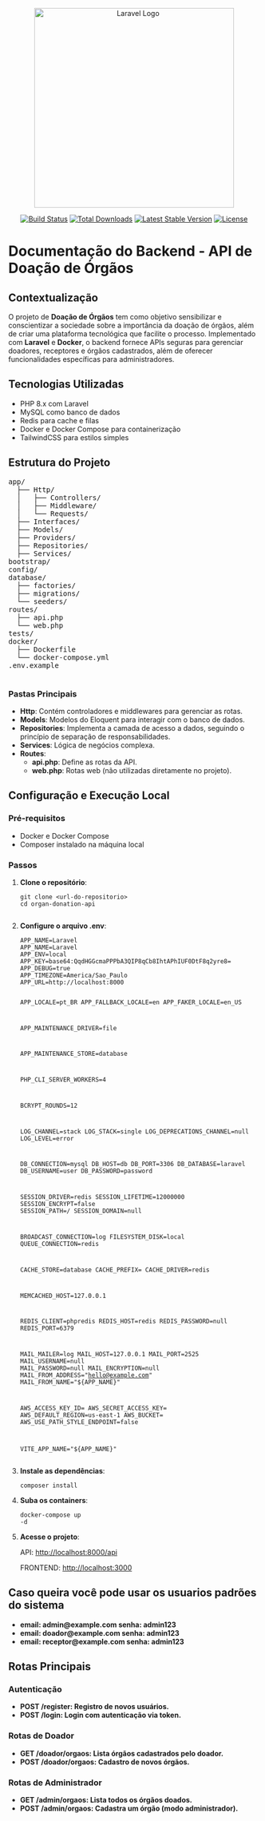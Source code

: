 <p align="center"><a href="https://laravel.com" target="_blank"><img src="https://raw.githubusercontent.com/laravel/art/master/logo-lockup/5%20SVG/2%20CMYK/1%20Full%20Color/laravel-logolockup-cmyk-red.svg" width="400" alt="Laravel Logo"></a></p>

<p align="center">
<a href="https://github.com/laravel/framework/actions"><img src="https://github.com/laravel/framework/workflows/tests/badge.svg" alt="Build Status"></a>
<a href="https://packagist.org/packages/laravel/framework"><img src="https://img.shields.io/packagist/dt/laravel/framework" alt="Total Downloads"></a>
<a href="https://packagist.org/packages/laravel/framework"><img src="https://img.shields.io/packagist/v/laravel/framework" alt="Latest Stable Version"></a>
<a href="https://packagist.org/packages/laravel/framework"><img src="https://img.shields.io/packagist/l/laravel/framework" alt="License"></a>
</p>

<!DOCTYPE html>
<html lang="en">
<head>
  <meta charset="UTF-8">
  <meta name="viewport" content="width=device-width, initial-scale=1.0">
</head>
<body>
  <h1>Documentação do Backend - API de Doação de Órgãos</h1>
  
  <h2>Contextualização</h2>
  <p>
    O projeto de <strong>Doação de Órgãos</strong> tem como objetivo sensibilizar e conscientizar a sociedade
    sobre a importância da doação de órgãos, além de criar uma plataforma tecnológica que facilite o processo.
    Implementado com <strong>Laravel</strong> e <strong>Docker</strong>, o backend fornece APIs seguras para gerenciar doadores, 
    receptores e órgãos cadastrados, além de oferecer funcionalidades específicas para administradores.
  </p>
  
  <h2>Tecnologias Utilizadas</h2>
  <ul>
    <li>PHP 8.x com Laravel</li>
    <li>MySQL como banco de dados</li>
    <li>Redis para cache e filas</li>
    <li>Docker e Docker Compose para containerização</li>
    <li>TailwindCSS para estilos simples</li>
  </ul>
  
  <h2>Estrutura do Projeto</h2>
  <pre>
app/
  ├── Http/
  │   ├── Controllers/
  │   ├── Middleware/
  │   └── Requests/
  ├── Interfaces/
  ├── Models/
  ├── Providers/
  ├── Repositories/
  ├── Services/
bootstrap/
config/
database/
  ├── factories/
  ├── migrations/
  └── seeders/
routes/
  ├── api.php
  └── web.php
tests/
docker/
  ├── Dockerfile
  └── docker-compose.yml
.env.example
  </pre>

  <h3>Pastas Principais</h3>
  <ul>
    <li><strong>Http</strong>: Contém controladores e middlewares para gerenciar as rotas.</li>
    <li><strong>Models</strong>: Modelos do Eloquent para interagir com o banco de dados.</li>
    <li><strong>Repositories</strong>: Implementa a camada de acesso a dados, seguindo o princípio de separação de responsabilidades.</li>
    <li><strong>Services</strong>: Lógica de negócios complexa.</li>
    <li><strong>Routes</strong>:
      <ul>
        <li><strong>api.php</strong>: Define as rotas da API.</li>
        <li><strong>web.php</strong>: Rotas web (não utilizadas diretamente no projeto).</li>
      </ul>
    </li>
  </ul>
  
  <h2>Configuração e Execução Local</h2>
  <h3>Pré-requisitos</h3>
  <ul>
    <li>Docker e Docker Compose</li>
    <li>Composer instalado na máquina local</li>
  </ul>
  
  <h3>Passos</h3>
  <ol>
    <li><strong>Clone o repositório</strong>:
      <pre><code>git clone &lt;url-do-repositorio&gt;
cd organ-donation-api
      </code></pre>
    </li>
    <li><strong>Configure o arquivo .env</strong>:
      <pre><code>APP_NAME=Laravel
APP_NAME=Laravel
APP_ENV=local
APP_KEY=base64:QqdHGGcmaPPPbA3QIP8qCb8IhtAPhIUF0DtF8q2yre8=
APP_DEBUG=true
APP_TIMEZONE=America/Sao_Paulo
APP_URL=http://localhost:8000

APP_LOCALE=pt_BR
APP_FALLBACK_LOCALE=en
APP_FAKER_LOCALE=en_US

APP_MAINTENANCE_DRIVER=file

APP_MAINTENANCE_STORE=database


PHP_CLI_SERVER_WORKERS=4

BCRYPT_ROUNDS=12

LOG_CHANNEL=stack
LOG_STACK=single
LOG_DEPRECATIONS_CHANNEL=null
LOG_LEVEL=error

DB_CONNECTION=mysql
DB_HOST=db
DB_PORT=3306
DB_DATABASE=laravel
DB_USERNAME=user
DB_PASSWORD=password

SESSION_DRIVER=redis
SESSION_LIFETIME=12000000
SESSION_ENCRYPT=false
SESSION_PATH=/
SESSION_DOMAIN=null

BROADCAST_CONNECTION=log
FILESYSTEM_DISK=local
QUEUE_CONNECTION=redis

CACHE_STORE=database
CACHE_PREFIX=
CACHE_DRIVER=redis

MEMCACHED_HOST=127.0.0.1

REDIS_CLIENT=phpredis
REDIS_HOST=redis
REDIS_PASSWORD=null
REDIS_PORT=6379

MAIL_MAILER=log
MAIL_HOST=127.0.0.1
MAIL_PORT=2525
MAIL_USERNAME=null
MAIL_PASSWORD=null
MAIL_ENCRYPTION=null
MAIL_FROM_ADDRESS="hello@example.com"
MAIL_FROM_NAME="${APP_NAME}"

AWS_ACCESS_KEY_ID=
AWS_SECRET_ACCESS_KEY=
AWS_DEFAULT_REGION=us-east-1
AWS_BUCKET=
AWS_USE_PATH_STYLE_ENDPOINT=false

VITE_APP_NAME="${APP_NAME}"
</code></pre>
    </li>
    <li><strong>Instale as dependências</strong>:
      <pre><code>composer install</code></pre>
    </li>
    <li><strong>Suba os containers</strong>:
      <pre><code>docker-compose up -d</code></pre>
    </li>
    <li><strong>Acesse o projeto</strong>:
      <p>API: <a href="http://localhost:8000/api" target="_blank">http://localhost:8000/api</a></p>
      <p>FRONTEND: <a href="http://localhost:3000" target="_blank">http://localhost:3000</a></p>
    </li>
  </ol>
  <h2>Caso queira você pode usar os usuarios padrões do sistema</h2>
    <ul>
        <li><strong>email: admin@example.com  senha: admin123</li>
        <li><strong>email: doador@example.com  senha: admin123</li>
        <li><strong>email: receptor@example.com  senha: admin123</li>
    </ul>
  <h2>Rotas Principais</h2>
  <h3>Autenticação</h3>
  <ul>
    <li><strong>POST /register</strong>: Registro de novos usuários.</li>
    <li><strong>POST /login</strong>: Login com autenticação via token.</li>
  </ul>

  <h3>Rotas de Doador</h3>
  <ul>
    <li><strong>GET /doador/orgaos</strong>: Lista órgãos cadastrados pelo doador.</li>
    <li><strong>POST /doador/orgaos</strong>: Cadastro de novos órgãos.</li>
  </ul>

  <h3>Rotas de Administrador</h3>
  <ul>
    <li><strong>GET /admin/orgaos</strong>: Lista todos os órgãos doados.</li>
    <li><strong>POST /admin/orgaos</strong>: Cadastra um órgão (modo administrador).</li>
  </ul>
</body>
</html>
